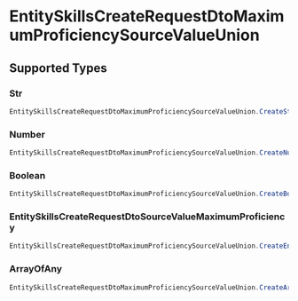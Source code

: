 # EntitySkillsCreateRequestDtoMaximumProficiencySourceValueUnion


## Supported Types

### Str

```csharp
EntitySkillsCreateRequestDtoMaximumProficiencySourceValueUnion.CreateStr(/* values here */);
```

### Number

```csharp
EntitySkillsCreateRequestDtoMaximumProficiencySourceValueUnion.CreateNumber(/* values here */);
```

### Boolean

```csharp
EntitySkillsCreateRequestDtoMaximumProficiencySourceValueUnion.CreateBoolean(/* values here */);
```

### EntitySkillsCreateRequestDtoSourceValueMaximumProficiency

```csharp
EntitySkillsCreateRequestDtoMaximumProficiencySourceValueUnion.CreateEntitySkillsCreateRequestDtoSourceValueMaximumProficiency(/* values here */);
```

### ArrayOfAny

```csharp
EntitySkillsCreateRequestDtoMaximumProficiencySourceValueUnion.CreateArrayOfAny(/* values here */);
```
